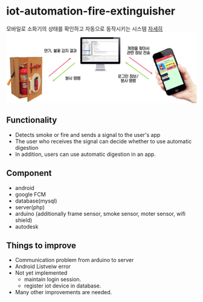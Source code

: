 # iot-automation-fire-extinguisher
모바일로 소화기의 상태를 확인하고 자동으로 동작시키는 시스템 [자세히](./introduction)
![](./image/기능.jpg)

## Functionality
- Detects smoke or fire and sends a signal to the user's app
- The user who receives the signal can decide whether to use automatic digestion
- In addition, users can use automatic digestion in an app.

## Component
- android
- google FCM
- database(mysql)
- server(php)
- arduino (additionally frame sensor, smoke sensor, moter sensor, wifi shield)
- autodesk

## Things to improve
- Communication problem from arduino to server
- Android Listveiw error
- Not yet implemented
  - maintain login session.
  - register iot device in database.
- Many other improvements are needed.
